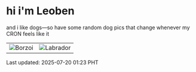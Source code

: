 # hi i'm Leoben

and i like dogs—so have some random dog pics that change whenever my CRON feels like it

|  |  |
|--------|----------|
| ![Borzoi](https://random-dog-vercel.vercel.app/api/random-borzoi?v=1752945829) | ![Labrador](https://random-dog-vercel.vercel.app/api/random-labrador?v=1752945829) |

Last updated: 2025-07-20 01:23 PHT
